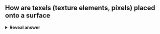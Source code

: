 ## How are texels (texture elements, pixels) placed onto a surface
<details>
<summary><b>Reveal answer</b></summary>
- Each vertex of a mesh is associated to a point in the texture 0,1 0,1<br>- Colour is sampled from the texture at each fragment&nbsp; at interpolated locations
</details>
